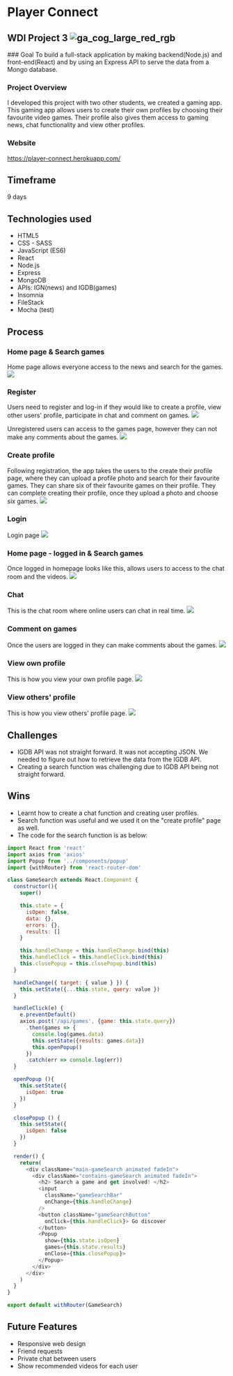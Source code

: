 # Player Connect
## WDI Project 3 ![ga_cog_large_red_rgb](https://cloud.githubusercontent.com/assets/40461/8183776/469f976e-1432-11e5-8199-6ac91363302b.png)

### Goal
To build a full-stack application by making backend(Node.js) and front-end(React) and by using an Express API to serve the data from a Mongo database.

### Project Overview
I developed this project with two other students, we created a gaming app. This gaming app allows users to create their own profiles by choosing their favourite video games. Their profile also gives them access to gaming news, chat functionality and view other profiles.

### Website
https://player-connect.herokuapp.com/

## Timeframe
9 days

## Technologies used
* HTML5
* CSS - SASS
* JavaScript (ES6)
* React
* Node.js
* Express
* MongoDB
* APIs: IGN(news) and IGDB(games)
* Insomnia
* FileStack
* Mocha (test)

## Process
### Home page & Search games
Home page allows everyone access to the news and search for the games.
![](src/assets/screenshots/homepage.png)

### Register
Users need to register and log-in if they would like to create a profile, view other users' profile, participate in chat and comment on games.
![](src/assets/screenshots/register.png)

Unregistered users can access to the games page, however they can not make any comments about the games.
![](src/assets/screenshots/games-comments-locked.png)

### Create profile
Following registration, the app takes the users to the create their profile page, where they can upload a profile photo and search for their favourite games. They can share  six of their favourite games on their profile. They can complete creating their profile, once they upload a photo and choose six games.
![](src/assets/screenshots/create-profile.png)

### Login
Login page
![](src/assets/screenshots/login.png)

### Home page - logged in & Search games
Once logged in homepage looks like this, allows users to access to the chat room and the videos.
![](src/assets/screenshots/home-loggedin.png)

### Chat
This is the chat room where online users can chat in real time.
![](src/assets/screenshots/chat.png)

### Comment on games
Once the users are logged in they can make comments about the games.
![](src/assets/screenshots/game-page.png)

### View own profile
This is how you view your own profile page.
![](src/assets/screenshots/own-profile.png)

### View others' profile
This is how you view others' profile page.
![](src/assets/screenshots/view-others-profile.png)

## Challenges
* IGDB API was not straight forward. It was not accepting JSON. We needed to figure out how to retrieve the data from the IGDB API.
* Creating a search function was challenging due to IGDB API being not straight forward.

## Wins
* Learnt how to create a chat function and creating user profiles.
* Search function was useful and we used it on the "create profile" page as well.
* The code for the search function is as below:
```javascript
import React from 'react'
import axios from 'axios'
import Popup from '../components/popup'
import {withRouter} from 'react-router-dom'

class GameSearch extends React.Component {
  constructor(){
    super()

    this.state = {
      isOpen: false,
      data: {},
      errors: {},
      results: []
    }

    this.handleChange = this.handleChange.bind(this)
    this.handleClick = this.handleClick.bind(this)
    this.closePopup = this.closePopup.bind(this)
  }

  handleChange({ target: { value } }) {
    this.setState({...this.state, query: value })
  }

  handleClick(e) {
    e.preventDefault()
    axios.post('/api/games', {game: this.state.query})
      .then(games => {
        console.log(games.data)
        this.setState({results: games.data})
        this.openPopup()
      })
      .catch(err => console.log(err))
  }

  openPopup (){
    this.setState({
      isOpen: true
    })
  }

  closePopup () {
    this.setState({
      isOpen: false
    })
  }

  render() {
    return(
      <div className="main-gameSearch animated fadeIn">
        <div className="contains-gameSearch animated fadeIn">
          <h2> Search a game and get involved! </h2>
          <input
            className="gameSearchBar"
            onChange={this.handleChange}
          />
          <button className="gameSearchButton"
            onClick={this.handleClick}> Go discover
          </button>
          <Popup
            show={this.state.isOpen}
            games={this.state.results}
            onClose={this.closePopup}>
          </Popup>
        </div>
      </div>
    )
  }
}

export default withRouter(GameSearch)
```

## Future Features
* Responsive web design
* Friend requests
* Private chat between users
* Show recommended videos for each user
